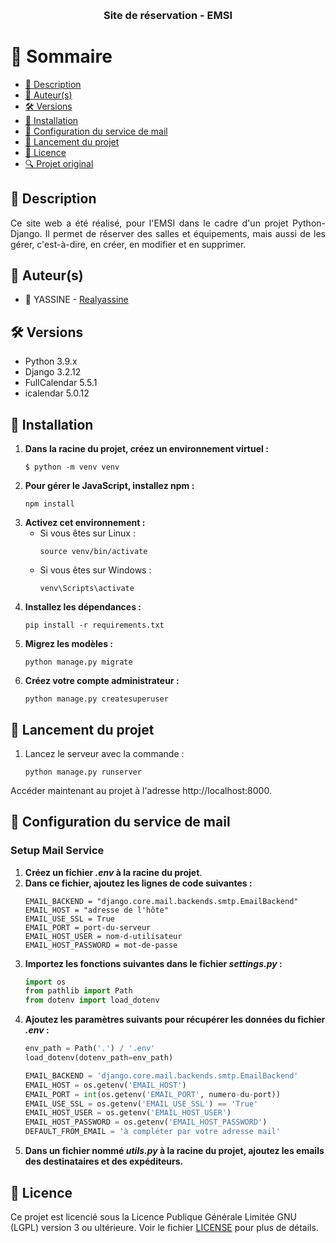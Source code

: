 <a name="readme-top"></a>

<div align="center">
  <br/>
  <h3><b>Site de réservation - EMSI</b></h3>
</div>

# 📗 Sommaire
- [📝 Description](#description)
- [👥 Auteur(s)](#auteur)
- [🛠️ Versions](#versions)
- [🧰️ Installation](#installation)
- [📧 Configuration du service de mail](#configmail)
- [🔧️ Lancement du projet](#launchproject)
- [🧾 Licence](#licence)
- [🔍 Projet original](#origproject)

## 📝 Description <a name="description"></a>
<div style="text-align: justify;">
Ce site web a été réalisé, pour l'EMSI dans le cadre d'un projet Python- Django.
Il permet de réserver des salles et équipements, mais aussi de les gérer, c'est-à-dire, en créer, en modifier et en supprimer. 
</div>

## 👥 Auteur(s) <a name="auteur"></a>
- 👤 YASSINE - [Realyassine](https://github.com/Realyassine)

## 🛠️ Versions <a name="versions"></a>
- Python 3.9.x
- Django 3.2.12
- FullCalendar 5.5.1
- icalendar 5.0.12

## 🧰️ Installation <a name="installation"></a>
1. **Dans la racine du projet, créez un environnement virtuel :**
    ```shell
    $ python -m venv venv
    ```
2. **Pour gérer le JavaScript, installez npm :**
   ````shell
   npm install
   ````
2. **Activez cet environnement :**
    - Si vous êtes sur Linux :
        ```shell
        source venv/bin/activate
        ```
    - Si vous êtes sur Windows :
        ```shell
        venv\Scripts\activate
        ```
3. **Installez les dépendances :**
    ```shell
    pip install -r requirements.txt
    ```
4. **Migrez les modèles :**
    ```shell
    python manage.py migrate
    ```
5. **Créez votre compte administrateur :**
    ```shell
    python manage.py createsuperuser
    ```

## 🔧️ Lancement du projet <a name="launchproject"></a>
1. Lancez le serveur avec la commande :
    ```shell
    python manage.py runserver
    ```
Accéder maintenant au projet à l'adresse http://localhost:8000.

## 📧 Configuration du service de mail <a name="configmail"></a>
### Setup Mail Service
1. **Créez un fichier _.env_ à la racine du projet**.
2. **Dans ce fichier, ajoutez les lignes de code suivantes :**
   ```shell
   EMAIL_BACKEND = "django.core.mail.backends.smtp.EmailBackend"
   EMAIL_HOST = "adresse de l'hôte"
   EMAIL_USE_SSL = True
   EMAIL_PORT = port-du-serveur
   EMAIL_HOST_USER = nom-d-utilisateur
   EMAIL_HOST_PASSWORD = mot-de-passe
   ```
3. **Importez les fonctions suivantes dans le fichier _settings.py_ :**
   ```py
   import os
   from pathlib import Path
   from dotenv import load_dotenv
   ```
4. **Ajoutez les paramètres suivants pour récupérer les données du fichier _.env_ :**
   ```py
   env_path = Path('.') / '.env'
   load_dotenv(dotenv_path=env_path)
   
   EMAIL_BACKEND = 'django.core.mail.backends.smtp.EmailBackend'
   EMAIL_HOST = os.getenv('EMAIL_HOST')
   EMAIL_PORT = int(os.getenv('EMAIL_PORT', numero-du-port))
   EMAIL_USE_SSL = os.getenv('EMAIL_USE_SSL') == 'True'
   EMAIL_HOST_USER = os.getenv('EMAIL_HOST_USER')
   EMAIL_HOST_PASSWORD = os.getenv('EMAIL_HOST_PASSWORD')
   DEFAULT_FROM_EMAIL = 'à compléter par votre adresse mail'
   ```
5. **Dans un fichier nommé _utils.py_ à la racine du projet, ajoutez les emails des destinataires et des expéditeurs.**

## 🧾 Licence <a name="licence"></a>
Ce projet est licencié sous la Licence Publique Générale Limitée GNU (LGPL) version 3 ou ultérieure. Voir le fichier [LICENSE](./LICENSE.txt) pour plus de détails.

